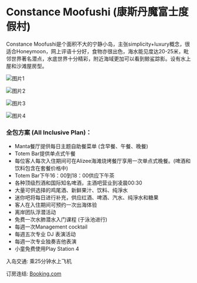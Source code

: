 # Constance Moofushi (康斯丹魔富士度假村)

Constance Moofushi是个面积不大的宁静小岛，主张simplicity+luxury概念，很适合Honeymoon，网上评语十分好，食物亦很出色，海水能见度达20-25米，毗邻世界著名潜点，水底世界十分精彩，附近海域更加可以看到鲸鲨踪影。设有水上屋和沙滩屋房型。

![图片1](https://www.daydaytravel.hk/wp-content/uploads/2019/06/Constance-Moofushi-Maldives.jpg)

![图片2](https://www.daydaytravel.hk/wp-content/uploads/2019/06/Constance-Moofushi-Maldives-Water-Villas.jpg)

![图片3](https://www.daydaytravel.hk/wp-content/uploads/2019/06/Constance-Moofushi-Maldives-Water-Villa-1.jpg)

![图片4](https://www.daydaytravel.hk/wp-content/uploads/2019/06/Constance-Moofushi-Maldives-Beach-Villa.jpg)

### 全包方案 (All Inclusive Plan)：

- Manta餐厅提供每日主题自助餐菜单 (含早餐、午餐、晚餐)
- Totem Bar提供单点式午餐
- 每位客人每次入住期间可在Alizee海滩烧烤餐厅享用一次单点式晚餐。(啤酒和饮料包含在套餐价格中)
- Totem Bar下午16：00到18：00供应下午茶
- 各种顶级烈酒和国际知名啤酒，主酒吧营业到凌晨00:30
- 大量可供选择的鸡尾酒、新鲜果汁、饮料、纯淨水
- 迷你吧将每日进行补充，供应红酒、啤酒、汽水、纯淨水和糖果
- 客人在入住期间可预约一次出海体验
- 离岸团队浮潜活动
- 免费一次水肺潜水入门课程 (于泳池进行)
- 每週一次Management cocktail
- 每週五次专业 DJ 表演活动
- 每週一次专业独奏吉他表演
- 小童免费使用Play Station 4

入岛交通: 乘25分钟水上飞机

订房连结: [Booking.com](https://www.daydaytravel.hk/out/booking-com-constance-moofushi-resort)
